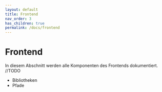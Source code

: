 ```yaml
---
layout: default
title: Frontend
nav_order: 3
has_children: true
permalink: /docs/frontend
---
```

# Frontend
In diesem Abschnitt werden alle Komponenten des Frontends dokumentiert.
//TODO
- Bibliotheken
- Pfade